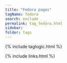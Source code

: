 ```yaml
---
title: "Fedora pages"
tagName: fedora
search: exclude
permalink: tag_fedora.html
sidebar:
folder: tags
---
```

{% include taglogic.html %}

{% include links.html %}
